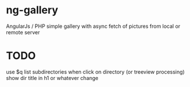# ng-gallery
AngularJs / PHP simple gallery with async fetch of pictures from local or remote server

# TODO
use $q
list subdirectories when click on directory (or treeview processing)  
show dir title in h1 or whatever
change <title> on the fly  
make $http service url configurable options  

add a true (&& responsive) layout...OH REALLY ?  
refactor to avoid some duplicate and quick code/hack  
bower, unit-tests and so on  
